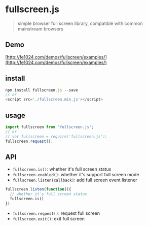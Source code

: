 # fullscreen.js

> simple browser full screen library, compatible with common mainstream browsers

## Demo
[http://fe1024.com/demos/fullscreen/examples/](http://fe1024.com/demos/fullscreen/examples/)

## install

```js
npm install fullscreen.js --save
// or
<script src='./fullscreen.min.js'></script>
```

## usage

```js
import fullscreen from 'fullscreen.js';
// or 
// var fullscreen = require('fullscreen.js');
fullscreen.request();
```

## API
- `fullscreen.is()`: whether it's full screen status
- `fullscreen.enabled()`: whether it's support full screen mode
- `fullscreen.listen(callback)`: add full screen event listener
```js
fullscreen.listen(function(){
  // whether it's full screen status
  fullscreen.is()
})
```
- `fullscreen.request()`: request full screen
- `fullscreen.exit()`: exit full screen
